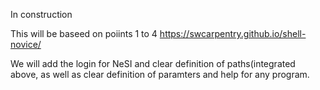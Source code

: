 In construction 


This will be baseed on poiints 1 to 4 https://swcarpentry.github.io/shell-novice/

We will add the login for NeSI and clear definition of paths(integrated above, as well as clear definition of paramters and help for any program.
